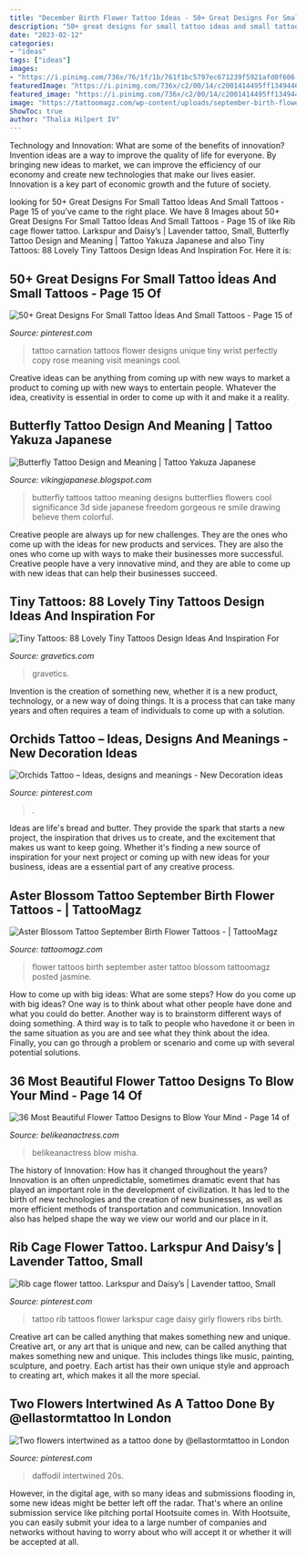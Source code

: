 ```yaml
---
title: "December Birth Flower Tattoo Ideas - 50+ Great Designs For Small Tattoo İdeas And Small Tattoos"
description: "50+ great designs for small tattoo i̇deas and small tattoos"
date: "2023-02-12"
categories:
- "ideas"
tags: ["ideas"]
images:
- "https://i.pinimg.com/736x/76/1f/1b/761f1bc5797ec671239f5921afd0f606.jpg"
featuredImage: "https://i.pinimg.com/736x/c2/00/14/c2001414495ff1349446c862dac1ae1a.jpg"
featured_image: "https://i.pinimg.com/736x/c2/00/14/c2001414495ff1349446c862dac1ae1a.jpg"
image: "https://tattoomagz.com/wp-content/uploads/september-birth-flower-tattoos-erica-nicoles-page-20-something-bloggers-64406.jpg"
ShowToc: true
author: "Thalia Hilpert IV"
---
```



Technology and Innovation: What are some of the benefits of innovation?
Invention ideas are a way to improve the quality of life for everyone. By bringing new ideas to market, we can improve the efficiency of our economy and create new technologies that make our lives easier. Innovation is a key part of economic growth and the future of society.

	

		
looking for 50+ Great Designs For Small Tattoo İdeas And Small Tattoos - Page 15 of you've came to the right place. We have 8 Images about 50+ Great Designs For Small Tattoo İdeas And Small Tattoos - Page 15 of like Rib cage flower tattoo. Larkspur and Daisy’s | Lavender tattoo, Small, Butterfly Tattoo Design and Meaning | Tattoo Yakuza Japanese and also Tiny Tattoos: 88 Lovely Tiny Tattoos Design Ideas And Inspiration For. Here it is:
		
    
## 50+ Great Designs For Small Tattoo İdeas And Small Tattoos - Page 15 Of

<img loading=lazy src="https://i.pinimg.com/736x/c2/00/14/c2001414495ff1349446c862dac1ae1a.jpg" onerror="this.onerror=null;this.src='https://tse2.mm.bing.net/th?id=OIP.v_ligUugMMIyfrBGwhx-mQAAAA&amp;pid=15.1';" alt="50+ Great Designs For Small Tattoo İdeas And Small Tattoos - Page 15 of">

_Source: pinterest.com_

>tattoo carnation tattoos flower designs unique tiny wrist perfectly copy rose meaning visit meanings cool. 

	

Creative ideas can be anything from coming up with new ways to market a product to coming up with new ways to entertain people. Whatever the idea, creativity is essential in order to come up with it and make it a reality.

    
## Butterfly Tattoo Design And Meaning | Tattoo Yakuza Japanese

<img loading=lazy src="https://1.bp.blogspot.com/-MdpBB8yaptc/VzUW-N0SU8I/AAAAAAAABvI/nyuv1k8CoToYk3gqgnbIB7vzQaji90EFgCLcB/s1600/Butterfly-Tattoo-Design-and-Meaning-7.jpg" onerror="this.onerror=null;this.src='https://tse3.mm.bing.net/th?id=OIP.WZwU2RY5CoPo4LrM-9mBeQHaJ4&amp;pid=15.1';" alt="Butterfly Tattoo Design and Meaning | Tattoo Yakuza Japanese">

_Source: vikingjapanese.blogspot.com_

>butterfly tattoos tattoo meaning designs butterflies flowers cool significance 3d side japanese freedom gorgeous re smile drawing believe them colorful. 

	

Creative people are always up for new challenges. They are the ones who come up with the ideas for new products and services. They are also the ones who come up with ways to make their businesses more successful. Creative people have a very innovative mind, and they are able to come up with new ideas that can help their businesses succeed.

    
## Tiny Tattoos: 88 Lovely Tiny Tattoos Design Ideas And Inspiration For

<img loading=lazy src="https://www.gravetics.com/wp-content/uploads/2016/11/delicate-floral-work.jpg" onerror="this.onerror=null;this.src='https://tse1.mm.bing.net/th?id=OIP.tMYyBpL89QBnvTASNW-eAgHaHZ&amp;pid=15.1';" alt="Tiny Tattoos: 88 Lovely Tiny Tattoos Design Ideas And Inspiration For">

_Source: gravetics.com_

>gravetics. 

	

Invention is the creation of something new, whether it is a new product, technology, or a new way of doing things. It is a process that can take many years and often requires a team of individuals to come up with a solution.

    
## Orchids Tattoo – Ideas, Designs And Meanings - New Decoration Ideas

<img loading=lazy src="https://i.pinimg.com/736x/76/1f/1b/761f1bc5797ec671239f5921afd0f606.jpg" onerror="this.onerror=null;this.src='https://tse2.mm.bing.net/th?id=OIP.QuriwhXBDE7Z5PmaPRsxgwHaJ3&amp;pid=15.1';" alt="Orchids Tattoo – Ideas, designs and meanings - New Decoration ideas">

_Source: pinterest.com_

>. 

	

Ideas are life's bread and butter. They provide the spark that starts a new project, the inspiration that drives us to create, and the excitement that makes us want to keep going. Whether it's finding a new source of inspiration for your next project or coming up with new ideas for your business, ideas are a essential part of any creative process.

    
## Aster Blossom Tattoo September Birth Flower Tattoos - | TattooMagz

<img loading=lazy src="https://tattoomagz.com/wp-content/uploads/september-birth-flower-tattoos-erica-nicoles-page-20-something-bloggers-64406.jpg" onerror="this.onerror=null;this.src='https://tse3.mm.bing.net/th?id=OIP.U2JadCNEuAoIgFegIkpDQgHaJ4&amp;pid=15.1';" alt="Aster Blossom Tattoo September Birth Flower Tattoos - | TattooMagz">

_Source: tattoomagz.com_

>flower tattoos birth september aster tattoo blossom tattoomagz posted jasmine. 

	

How to come up with big ideas: What are some steps?
How do you come up with big ideas? One way is to think about what other people have done and what you could do better. Another way is to brainstorm different ways of doing something. A third way is to talk to people who havedone it or been in the same situation as you are and see what they think about the idea. Finally, you can go through a problem or scenario and come up with several potential solutions.

    
## 36 Most Beautiful Flower Tattoo Designs To Blow Your Mind - Page 14 Of

<img loading=lazy src="https://www.belikeanactress.com/wp-content/uploads/2019/04/misha.tattoo_54513638_285725219022545_6565596648113750992_n.jpg" onerror="this.onerror=null;this.src='https://tse1.mm.bing.net/th?id=OIP.GuNSvHcQ0Lh2MfaalLOvawHaLJ&amp;pid=15.1';" alt="36 Most Beautiful Flower Tattoo Designs to Blow Your Mind - Page 14 of">

_Source: belikeanactress.com_

>belikeanactress blow misha. 

	

The history of Innovation: How has it changed throughout the years?
Innovation is an often unpredictable, sometimes dramatic event that has played an important role in the development of civilization. It has led to the birth of new technologies and the creation of new businesses, as well as more efficient methods of transportation and communication. Innovation also has helped shape the way we view our world and our place in it.

    
## Rib Cage Flower Tattoo. Larkspur And Daisy’s | Lavender Tattoo, Small

<img loading=lazy src="https://i.pinimg.com/originals/00/11/21/001121089900f66482498b63bf248263.jpg" onerror="this.onerror=null;this.src='https://tse3.mm.bing.net/th?id=OIP.auMod7Km00qoWPnzVuPYwQHaJ4&amp;pid=15.1';" alt="Rib cage flower tattoo. Larkspur and Daisy’s | Lavender tattoo, Small">

_Source: pinterest.com_

>tattoo rib tattoos flower larkspur cage daisy girly flowers ribs birth. 

	

Creative art can be called anything that makes something new and unique.
Creative art, or any art that is unique and new, can be called anything that makes something new and unique. This includes things like music, painting, sculpture, and poetry. Each artist has their own unique style and approach to creating art, which makes it all the more special.

    
## Two Flowers Intertwined As A Tattoo Done By @ellastormtattoo In London

<img loading=lazy src="https://i.pinimg.com/736x/d6/52/51/d65251d481aea90e96721e4207b71455.jpg" onerror="this.onerror=null;this.src='https://tse1.mm.bing.net/th?id=OIP.jgyj4A9fBpEdjxxyS6hlsgHaJw&amp;pid=15.1';" alt="Two flowers intertwined as a tattoo done by @ellastormtattoo in London">

_Source: pinterest.com_

>daffodil intertwined 20s. 

	

However, in the digital age, with so many ideas and submissions flooding in, some new ideas might be better left off the radar. That's where an online submission service like pitching portal Hootsuite comes in. With Hootsuite, you can easily submit your idea to a large number of companies and networks without having to worry about who will accept it or whether it will be accepted at all.

